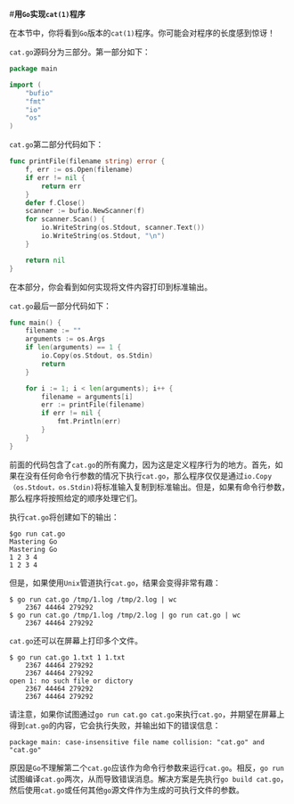 #**用`Go`实现`cat(1)`程序**

在本节中，你将看到`Go`版本的`cat(1)`程序。你可能会对程序的长度感到惊讶！

`cat.go`源码分为三部分。第一部分如下：

```go
package main

import (
	"bufio"
	"fmt"
	"io"
	"os"
)
```

`cat.go`第二部分代码如下：

```go
func printFile(filename string) error {
	f, err := os.Open(filename)
	if err != nil {
		return err
	}
	defer f.Close()
	scanner := bufio.NewScanner(f)
	for scanner.Scan() {
		io.WriteString(os.Stdout, scanner.Text())
		io.WriteString(os.Stdout, "\n")
	}

	return nil
}
```

在本部分，你会看到如何实现将文件内容打印到标准输出。

`cat.go`最后一部分代码如下：

```go
func main() {
	filename := ""
	arguments := os.Args
	if len(arguments) == 1 {
		io.Copy(os.Stdout, os.Stdin)
		return
	}

	for i := 1; i < len(arguments); i++ {
		filename = arguments[i]
		err := printFile(filename)
		if err != nil {
			fmt.Println(err)
		}
	}
}
```

前面的代码包含了`cat.go`的所有魔力，因为这是定义程序行为的地方。首先，如果在没有任何命令行参数的情况下执行`cat.go`，那么程序仅仅是通过`io.Copy（os.Stdout，os.Stdin)`将标准输入复制到标准输出。但是，如果有命令行参数，那么程序将按照给定的顺序处理它们。

执行`cat.go`将创建如下的输出：

```shell
$go run cat.go
Mastering Go
Mastering Go
1 2 3 4
1 2 3 4
```

但是，如果使用`Unix`管道执行`cat.go`，结果会变得非常有趣：

```shell
$ go run cat.go /tmp/1.log /tmp/2.log | wc
    2367 44464 279292
$ go run cat.go /tmp/1.log /tmp/2.log | go run cat.go | wc
    2367 44464 279292
```

`cat.go`还可以在屏幕上打印多个文件。

```shell
$ go run cat.go 1.txt 1 1.txt
    2367 44464 279292
    2367 44464 279292
open 1: no such file or dictory
    2367 44464 279292
    2367 44464 279292
```

请注意，如果你试图通过`go run cat.go cat.go`来执行`cat.go`，并期望在屏幕上得到`cat.go`的内容，它会执行失败，并输出如下的错误信息：

```shell
package main: case-insensitive file name collision: "cat.go" and "cat.go"
```

原因是`Go`不理解第二个`cat.go`应该作为命令行参数来运行`cat.go`。相反，`go run`试图编译`cat.go`两次，从而导致错误消息。解决方案是先执行`go build cat.go`，然后使用`cat.go`或任何其他`go`源文件作为生成的可执行文件的参数。